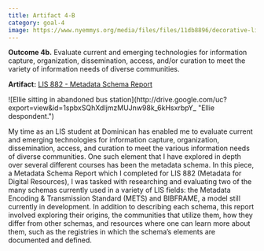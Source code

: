 ```yaml
---
title: Artifact 4-B
category: goal-4
image: https://www.nyemmys.org/media/files/files/11db8896/decorative-line-break-29.png
---
```


**Outcome 4b.** Evaluate current and emerging technologies for information capture, organization, dissemination, access, and/or curation to meet the variety of information needs of diverse communities.

**Artifact:** [LIS 882 - Metadata Schema Report](https://docs.google.com/document/d/1VWxgiEC2LVWGewMiJpzoTSq3iAXqwbublc36B7EfKZE/edit?usp=sharing)

<div class="image-right" markdown="1">
![Ellie sitting in abandoned bus station](http://drive.google.com/uc?export=view&id=1spbxSQhXdIjmzMUJnw98k_6kHsxrbpY_ "Ellie despondent.")
</div>

My time as an LIS student at Dominican has enabled me to evaluate current and emerging technologies for information capture, organization, dissemination, access, and curation to meet the various information needs of diverse communities. One such element that I have explored in depth over several different courses has been the metadata schema. In this piece, a Metadata Schema Report which I completed for LIS 882 (Metadata for Digital Resources), I was tasked with researching and evaluating two of the many schemas currently used in a variety of LIS fields: the Metadata Encoding & Transmission Standard (METS) and BIBFRAME, a model still currently in development. In addition to describing each schema, this report involved exploring their origins, the communities that utilize them, how they differ from other schemas, and resources where one can learn more about them, such as the registries in which the schema’s elements are documented and defined.